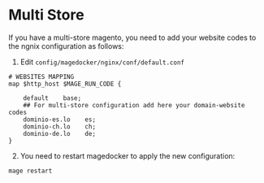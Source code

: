 # Multi Store

If you have a multi-store magento, you need to add your website codes to the ngnix configuration as follows:

1. Edit `config/magedocker/nginx/conf/default.conf`
	
```
# WEBSITES MAPPING
map $http_host $MAGE_RUN_CODE {

	default    base;
	## For multi-store configuration add here your domain-website codes
	dominio-es.lo    es;
	dominio-ch.lo    ch;
	dominio-de.lo    de;
}
```
	
2. You need to restart magedocker to apply the new configuration:
	
```
mage restart
```
